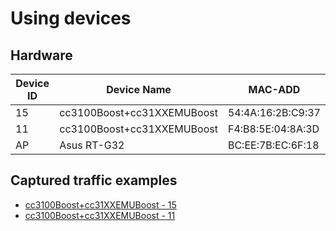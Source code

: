 # Using devices

## Hardware 

| Device ID | Device Name                | MAC-ADD           |
|-----------|----------------------------|-------------------|
| 15        | cc3100Boost+cc31XXEMUBoost | 54:4A:16:2B:C9:37 |
| 11        | cc3100Boost+cc31XXEMUBoost | F4:B8:5E:04:8A:3D |
| AP        | Asus RT-G32                | BC:EE:7B:EC:6F:18 |

## Captured traffic examples

- [cc3100Boost+cc31XXEMUBoost - 15](./cc3100-15-get-started-with-station.pcapng)
- [cc3100Boost+cc31XXEMUBoost - 11](./cc3100-11-get-started-with-station.pcapng)

